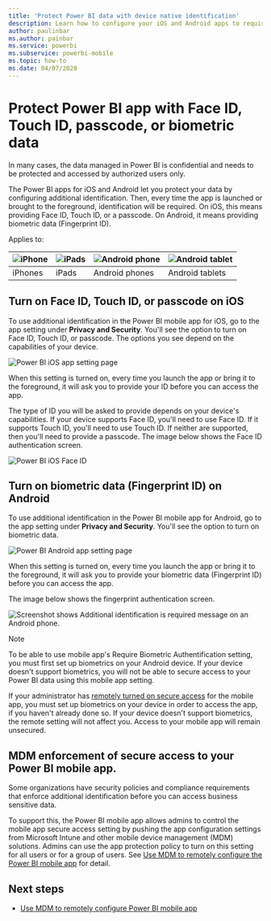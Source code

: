 ```yaml
---
title: 'Protect Power BI data with device native identification'
description: Learn how to configure your iOS and Android apps to require additional identification before you can access your Power BI data
author: paulinbar
ms.author: painbar
ms.service: powerbi
ms.subservice: powerbi-mobile
ms.topic: how-to
ms.date: 04/07/2020
---
```

# Protect Power BI app with Face ID, Touch ID, passcode, or biometric data 

In many cases, the data managed in Power BI is confidential and needs to be protected and accessed by authorized users only. 

The Power BI apps for iOS and Android let you protect your data by configuring additional identification. Then, every time the app is launched or brought to the foreground, identification will be required. On iOS, this means providing Face ID, Touch ID, or a passcode. On Android, it means providing biometric data (Fingerprint ID).

Applies to:

| ![iPhone](./media/mobile-native-secure-access/ios-logo-40-px.png) | ![iPads](./media/mobile-native-secure-access/ios-logo-40-px.png) | ![Android phone](././media/mobile-native-secure-access/android-logo-40-px.png) | ![Android tablet](././media/mobile-native-secure-access/android-logo-40-px.png) |
|:--- |:--- |:--- |:--- |
|iPhones |iPads |Android phones |Android tablets |

## Turn on Face ID, Touch ID, or passcode on iOS

To use additional identification in the Power BI mobile app for iOS, go to the app setting under **Privacy and Security**. You'll see the option to turn on Face ID, Touch ID, or passcode. The options you see depend on the capabilities of your device.

![Power BI iOS app setting page](./media/mobile-native-secure-access/mobile-ios-native-secured-setting.png)

When this setting is turned on, every time you launch the app or bring it to the foreground, it will ask you to provide your ID before you can access the app.

The type of ID you will be asked to provide depends on your device's capabilities. If your device supports Face ID, you'll need to use Face ID. If it supports Touch ID, you'll need to use Touch ID. If neither are supported, then you'll need to provide a passcode. The image below shows the Face ID authentication screen.

![Power BI iOS Face ID](./media/mobile-native-secure-access/mobile-ios-native-secured-faceid.png)

## Turn on biometric data (Fingerprint ID) on Android

To use additional identification in the Power BI mobile app for Android, go to the app setting under **Privacy and Security**. You'll see the option to turn on biometric data.

![Power BI Android app setting page](./media/mobile-native-secure-access/mobile-android-native-secured-setting.png)

When this setting is turned on, every time you launch the app or bring it to the foreground, it will ask you to provide your biometric data (Fingerprint ID) before you can access the app.

The image below shows the fingerprint authentication screen.

![Screenshot shows Additional identification is required message on an Android phone.](./media/mobile-native-secure-access/mobile-android-native-secured-fingerprint-id.png)

>[!NOTE]
>To be able to use mobile app's  Require Biometric Authentification setting, you must first set up biometrics on your Android device. If your device doesn't support biometrics, you will not be able to secure access to your Power BI data using this mobile app setting.
>
>If your administrator has [remotely turned on secure access](#mdm-enforcement-of-secure-access-to-your-power-bi-mobile-app) for the mobile app, you must set up biometrics on your device in order to access the app, if you haven't already done so. If your device doesn't support biometrics, the remote setting will not affect you. Access to your mobile app will remain unsecured.

## MDM enforcement of secure access to your Power BI mobile app.

Some organizations have security policies and compliance requirements that enforce additional identification before you can access business sensitive data.

To support this, the Power BI mobile app allows admins to control the mobile app secure access setting by pushing the app configuration settings from Microsoft Intune and other mobile device management (MDM) solutions. Admins can use the app protection policy to turn on this setting for all users or for a group of users. See [Use MDM to remotely configure the Power BI mobile app](mobile-app-configuration.md#data-protection-settings-ios-and-android) for detail.

## Next steps
* [Use MDM to remotely configure Power BI mobile app](mobile-app-configuration.md)
